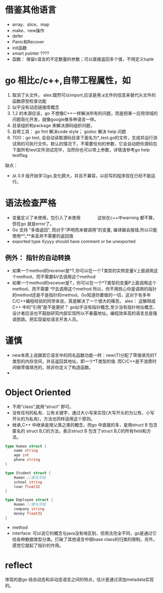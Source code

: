 # 借鉴其他语言
* array、slice、map
* make、new操作
* defer
* Panic和Recover
* init函数
* smart pointer ????
* 函数： 保留c语言的不定数量的参数；可以直接返回多个值，不用定义tuple

# go 相比c/c++,自带工程属性，如
1. 取消了头文件。 alex:既然可以import,应该是用.a文件的信息来替代头文件的函数原型检查功能
2. 似乎没有动态链接库概念
3. 1,2 的本源应该，go 不想像C++一样解决所有的问题，而是把某一应用领域的问题简化开发，就像google推多种语言一样。
4. 目录组织和package 来解决源码组织问题，
5. 自带工具： go fmt 解决code style；  godoc 解决 help 问题
6. TDD：go test, 会自动读取源码目录下面名为*_test.go的文件，生成并运行测试用的可执行文件。默认的情况下，不需要任何的参数，它会自动把你源码包下面所有test文件测试完毕，当然你也可以带上参数，详情请参考go help testflag


缺点：
* 从 0.9 版开始学习go,变化颇大，并且不兼容，以前写的程序现在已经不能运行。

# 语法检查严格
* 变量定义了未使用，包引入了未使用　　　　这些在c++中warning 都不算，但在go 就是error了。
* Go 支持 “多值返回”, 而对于“声明而未被调用”的变量, 编译器会报错,所以只能使用**_**来丢弃不需要的返回值
* exported type Xyyyy should have comment or be unexported

## 例外： 指针的自动转换
* 如果一个method的receiver是*T,你可以在一个T类型的实例变量V上面调用这个method，而不需要&V去调用这个method
* 如果一个method的receiver是T，你可以在一个*T类型的变量P上面调用这个method，而不需要 *P去调用这个method
所以，你不用担心你是调用的指针的method还是不是指针的method，Go知道你要做的一切，这对于有多年C/C++编程经验的同学来说，真是解决了一个很大的痛苦。
alex： 这解释成C++ 中的“引用”是不是更好？ go似乎没有指针概念,至少没有指针地址概念，设计者应该也不鼓励研究内部实现所以不暴露地址。编程效率高的语言总是强调思路，把实现留给语言开发人员。

# 谨慎
* new本质上说跟其它语言中的同名函数功能一样：new(T)分配了零值填充的T类型的内存空间，并且返回其地址，即一个*T类型的值. 而C/C++是不浪费时间做零值填充的，除非你定义了构造函数。
*
 

# Object Oriented
* 不用“class”,就用“struct” 即可。
* 没有任何的私有、公有关键字，通过大小写来实现(大写开头的为公有，小写开头的为私有)，方法也同样适用这个原则。
* 继承,C++ 中继承是用父类之类的概念，而go 中直接的多，是用struct B 包含匿名的 struct B,C的方法，表示struct B 包含了struct B,C的所有field和方法。

```go
type Human struct {
	name string
	age int
	phone string
}

type Student struct {
	Human //匿名字段
	school string
	loan float32
}

type Employee struct {
	Human //匿名字段
	company string
	money float32
}

```
* method
* interface: 可以说它的概念与java没有啥区别，但用法完全不同，go是通过它给各种数据类型分类。打破了其他语言中按base class的归类的限制。另外，感觉它就起了指针的作用。
  
# reflect
体现的是go 结余动态和非动态语言之间的特点，估计是通过添加metadata实现的。